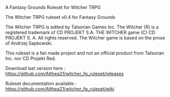 A Fantasy Grounds Ruleset for Witcher TRPG

The Witcher TRPG ruleset v0.4 for Fantasy Grounds

The Witcher TRPG is edited by Talsorian Games Inc.
The Witcher (R) is a registered trademark of CD PROJEKT S.A. THE WITCHER game (C) CD PROJEKT S. A. All rights reserved. 
The Witcher game is based on the prose of Andrzej Sapkowski.

This ruleset is a fan made project and not an official product from Talsorian Inc. nor CD Projekt Red.

Download last version here : https://github.com/Althea21/witcher_fg_ruleset/releases

Ruleset documentation available : https://github.com/Althea21/witcher_fg_ruleset/wiki
